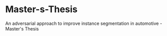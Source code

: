 # Master-s-Thesis
An adversarial approach to improve instance segmentation in automotive - Master's Thesis

